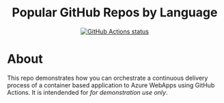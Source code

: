 <h1 align=center>Popular GitHub Repos by Language</h1>
<p align=center>
    <a href="https://github.com/pied-piper-inc/container-service-azure"><img alt="GitHub Actions status" src="https://github.com/pied-piper-inc/container-service-azure/workflows/CI/badge.svg?event=push"></a>

 </p>

# About
This repo demonstrates how you can orchestrate a continuous delivery process of a container based application to Azure WebApps using GitHub Actions. It is intendended for _for demonstration use only_.


